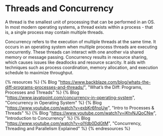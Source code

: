 # Threads and Concurrency

A thread is the smallest unit of processing that can be performed in an OS. In most modern operating systems, a thread exists within a process - that is, a single process may contain multiple threads.

Concurrency refers to the execution of multiple threads at the same time. It occurs in an operating system when multiple process threads are executing concurrently. These threads can interact with one another via shared memory or message passing. Concurrency results in resource sharing, which causes issues like deadlocks and resource scarcity. It aids with techniques such as process coordination, memory allocation, and execution schedule to maximize throughput.

{% resources %}
  {% Blog "https://www.backblaze.com/blog/whats-the-diff-programs-processes-and-threads/", "What’s the Diff: Programs, Processes and Threads" %}
  {% Blog "https://www.javatpoint.com/concurrency-in-operating-system", "Concurrency in Operating System" %}
  {% Blog "https://www.youtube.com/watch?v=exbKr6fnoUw", "Intro to Processes & Threads" %}
  {% Blog "https://www.youtube.com/watch?v=iKtvNJQoCNw", "Introduction to Concurrency" %}
  {% Blog "https://www.youtube.com/watch?v=olYdb0DdGtM", "Concurrency, Threading and Parallelism Explained" %}
{% endresources %}